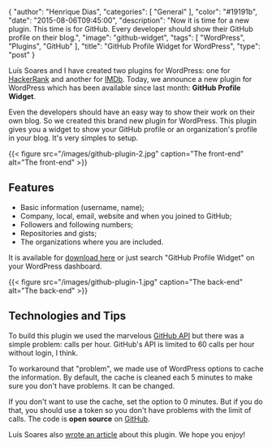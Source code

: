 {
  "author": "Henrique Dias",
  "categories": [
    "General"
  ],
  "color": "#19191b",
  "date": "2015-08-06T09:45:00",
  "description": "Now it is time for a new plugin. This time is for GitHub. Every developer should show their GitHub profile on their blog.",
  "image": "github-widget",
  "tags": [
    "WordPress",
    "Plugins",
    "GitHub"
  ],
  "title": "GitHub Profile Widget for WordPress",
  "type": "post"
}

Luís Soares and I have created two plugins for WordPress: one for [HackerRank](/general/hackerrank-widget-for-wordpress/) and another for [IMDb](/general/your-imdb-profile-on-your-wordpress-website/). Today, we announce a new plugin for WordPress which has been available since last month: **GitHub Profile Widget**.

Even the developers should have an easy way to show their work on their own blog. So we created this brand new plugin for WordPress. This plugin gives you a widget to show your GitHub profile or an organization's profile in your blog. It's very simples to setup.

{{< figure src="/images/github-plugin-2.jpg" caption="The front-end" alt="The front-end" >}}

## Features

+ Basic information (username, name);
+ Company, local, email, website and when you joined to GitHub;
+ Followers and following numbers;
+ Repositories and gists;
+ The organizations where you are included.

It is available for [download here](https://wordpress.org/plugins/github-profile-widget) or just search "GitHub Profile Widget" on your WordPress dashboard.

{{< figure src="/images/github-plugin-1.jpg" caption="The back-end" alt="The back-end" >}}

## Technologies and Tips

To build this plugin we used the marvelous [GitHub API](https://api.github.com/) but there was a simple problem: calls per hour. GitHub's API is limited to 60 calls per hour without login, I think.

To workaround that "problem", we made use of WordPress options to cache the information. By default, the cache is cleaned each 5 minutes to make sure you don't have problems. It can be changed.

If you don't want to use the cache, set the option to 0 minutes. But if you do that, you should use a token so you don't have problems with the limit of calls. The code is **open source** on [GitHub](https://github.com/refactors/github-profile-widget).

Luís Soares also [wrote an article](http://luissoares.com/widget-para-o-github/) about this plugin. We hope you enjoy!
